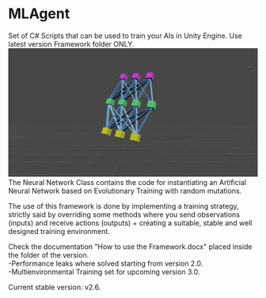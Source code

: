 # MLAgent
Set of C# Scripts that can be used to train your AIs in Unity Engine.
Use latest version Framework folder ONLY.
![Image](NNPNG.png)
The Neural Network Class contains the code for instantiating an Artificial Neural Network based on Evolutionary Training with random mutations.

The use of this framework is done by implementing a training strategy, strictly said by overriding some methods where you send observations (inputs) and receive actions (outputs) + creating a suitable, stable and well designed training environment.

Check the documentation "How to use the Framework.docx" placed inside the folder of the version.<br />
-Performance leaks where solved starting from version 2.0.<br />
-Multienvironmental Training set for upcoming version 3.0.<br />

Current stable version: v2.6.
